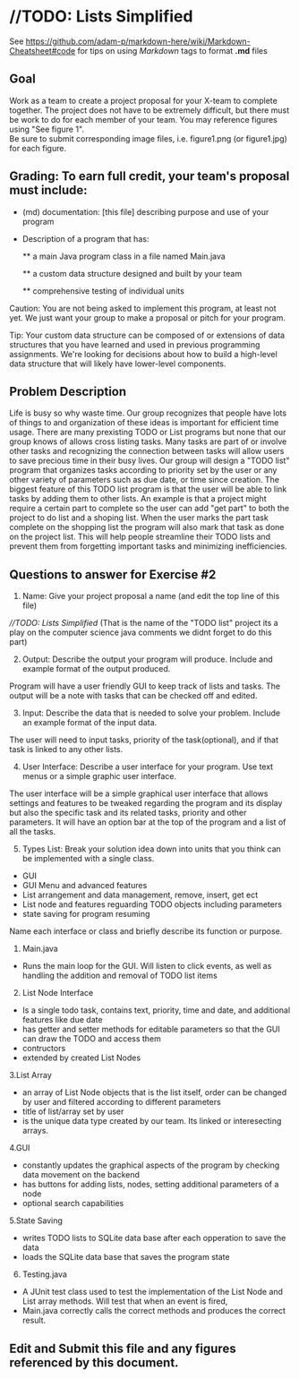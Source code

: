 # //TODO: Lists Simplified

See https://github.com/adam-p/markdown-here/wiki/Markdown-Cheatsheet#code for tips on using *Markdown* tags to format __.md__ files

## Goal

Work as a team to create a project proposal for your X-team to complete together.
The project does not have to be extremely difficult,
but there must be work to do for each member of your team.
You may reference figures using "See figure 1".  
Be sure to submit corresponding image files, i.e. figure1.png (or figure1.jpg) for each figure.

## Grading: To earn full credit, your team's proposal must include:

* (md) documentation: [this file] describing purpose and use of your program

* Description of a program that has:

  ** a main Java program class in a file named Main.java
  
  ** a custom data structure designed and built by your team
  
  ** comprehensive testing of individual units
  
 Caution: You are not being asked to implement this program, at least not yet. 
 We just want your group to make a proposal or pitch for your program.
 
 Tip: Your custom data structure can be composed of or extensions of data structures that you have learned and used in previous programming assignments.  We're looking for decisions about how to build a high-level data structure that will likely have lower-level components.

## Problem Description

Life is busy so why waste time. Our group recognizes that people have lots of things to and organization of these ideas is important for efficient time usage. There are many prexisting TODO or List programs but none that our group knows of allows cross listing tasks. Many tasks are part of or involve other tasks and recognizing the connection between tasks will allow users to save precious time in their busy lives. Our group will design a "TODO list" program that organizes tasks according to priority set by the user or any other variety of parameters such as due date, or time since creation. The biggest feature of this TODO list program is that the user will be able to link tasks by adding them to other lists. An example is that a project might require a certain part to complete so the user can add "get part" to both the project to do list and a shoping list. When the user marks the part task complete on the shopping list the program will also mark that task as done on the project list. This will help people streamline their TODO lists and prevent them from forgetting important tasks and minimizing inefficiencies.

## Questions to answer for Exercise #2

1. Name: Give your project proposal a name (and edit the top line of this file)

*//TODO: Lists Simplified* (That is the name of the "TODO list" project its a play on the computer science java comments we didnt forget to do this part)

2. Output: Describe the output your program will produce.  Include and example format of the output produced.

Program will have a user friendly GUI to keep track of lists and tasks. The output will be a note with tasks that can be checked off and edited.

3. Input: Describe the data that is needed to solve your problem. Include an example format of the input data.

The user will need to input tasks, priority of the task(optional), and if that task is linked to any other lists.

4. User Interface: Describe a user interface for your program.  Use text menus or a simple graphic user interface.

The user interface will be a simple graphical user interface that allows settings and features to be tweaked regarding the program and its display but also the specific task and its related tasks, priority and other parameters. It will have an option bar at the top of the program and a list of all the tasks.

5. Types List: Break your solution idea down into units that you think can be implemented with a single class.

* GUI
* GUI Menu and advanced features
* List arrangement and data management, remove, insert, get ect
* List node and features reguarding TODO objects including parameters
* state saving for program resuming

Name each interface or class and briefly describe its function or purpose.
1. Main.java
* Runs the main loop for the GUI. Will listen to click events, as well as handling the addition and removal of TODO list items

2. List Node Interface
* Is a single todo task, contains text, priority, time and date, and additional features like due date
* has getter and setter methods for editable parameters so that the GUI can draw the TODO and access them
* contructors
* extended by created List Nodes

3.List Array
* an array of List Node objects that is the list itself, order can be changed by user and filtered according to different parameters
* title of list/array set by user
* is the unique data type created by our team. Its linked or interesecting arrays.

4.GUI
* constantly updates the graphical aspects of the program by checking data movement on the backend
* has buttons for adding lists, nodes, setting additional parameters of a node
* optional search capabilities

5.State Saving
* writes TODO lists to SQLite data base after each opperation to save the data
* loads the SQLite data base that saves the program state

6. Testing.java
* A JUnit test class used to test the implementation of the List Node and List array methods. Will test that when an event is fired,
* Main.java correctly calls the correct methods and produces the correct result.
## Edit and Submit this file and any figures referenced by this document.

